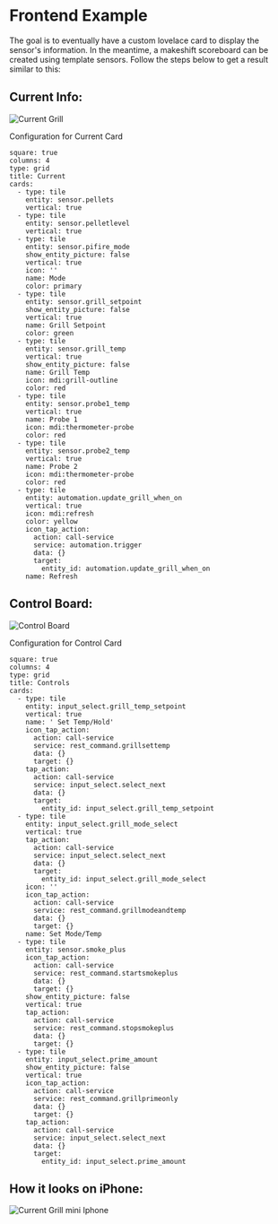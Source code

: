 # Frontend Example
The goal is to eventually have a custom lovelace card to display the sensor's information. In the meantime, a makeshift scoreboard can be created using template sensors. Follow the steps below to get a result similar to this:

## Current Info:

![Current Grill](./photos/minicurrent.jpg) 

Configuration for Current Card
```
square: true
columns: 4
type: grid
title: Current
cards:
  - type: tile
    entity: sensor.pellets
    vertical: true
  - type: tile
    entity: sensor.pelletlevel
    vertical: true
  - type: tile
    entity: sensor.pifire_mode
    show_entity_picture: false
    vertical: true
    icon: ''
    name: Mode
    color: primary
  - type: tile
    entity: sensor.grill_setpoint
    show_entity_picture: false
    vertical: true
    name: Grill Setpoint
    color: green
  - type: tile
    entity: sensor.grill_temp
    vertical: true
    show_entity_picture: false
    name: Grill Temp
    icon: mdi:grill-outline
    color: red
  - type: tile
    entity: sensor.probe1_temp
    vertical: true
    name: Probe 1
    icon: mdi:thermometer-probe
    color: red
  - type: tile
    entity: sensor.probe2_temp
    vertical: true
    name: Probe 2
    icon: mdi:thermometer-probe
    color: red
  - type: tile
    entity: automation.update_grill_when_on
    vertical: true
    icon: mdi:refresh
    color: yellow
    icon_tap_action:
      action: call-service
      service: automation.trigger
      data: {}
      target:
        entity_id: automation.update_grill_when_on
    name: Refresh

```

## Control Board:

![Control Board](./photos/minicontrol.jpg) 

Configuration for Control Card
```
square: true
columns: 4
type: grid
title: Controls
cards:
  - type: tile
    entity: input_select.grill_temp_setpoint
    vertical: true
    name: ' Set Temp/Hold'
    icon_tap_action:
      action: call-service
      service: rest_command.grillsettemp
      data: {}
      target: {}
    tap_action:
      action: call-service
      service: input_select.select_next
      data: {}
      target:
        entity_id: input_select.grill_temp_setpoint
  - type: tile
    entity: input_select.grill_mode_select
    vertical: true
    tap_action:
      action: call-service
      service: input_select.select_next
      data: {}
      target:
        entity_id: input_select.grill_mode_select
    icon: ''
    icon_tap_action:
      action: call-service
      service: rest_command.grillmodeandtemp
      data: {}
      target: {}
    name: Set Mode/Temp
  - type: tile
    entity: sensor.smoke_plus
    icon_tap_action:
      action: call-service
      service: rest_command.startsmokeplus
      data: {}
      target: {}
    show_entity_picture: false
    vertical: true
    tap_action:
      action: call-service
      service: rest_command.stopsmokeplus
      data: {}
      target: {}
  - type: tile
    entity: input_select.prime_amount
    show_entity_picture: false
    vertical: true
    icon_tap_action:
      action: call-service
      service: rest_command.grillprimeonly
      data: {}
      target: {}
    tap_action:
      action: call-service
      service: input_select.select_next
      data: {}
      target:
        entity_id: input_select.prime_amount
```
## How it looks on iPhone:

![Current Grill mini Iphone](./photos/miniiphone.jpg) 
